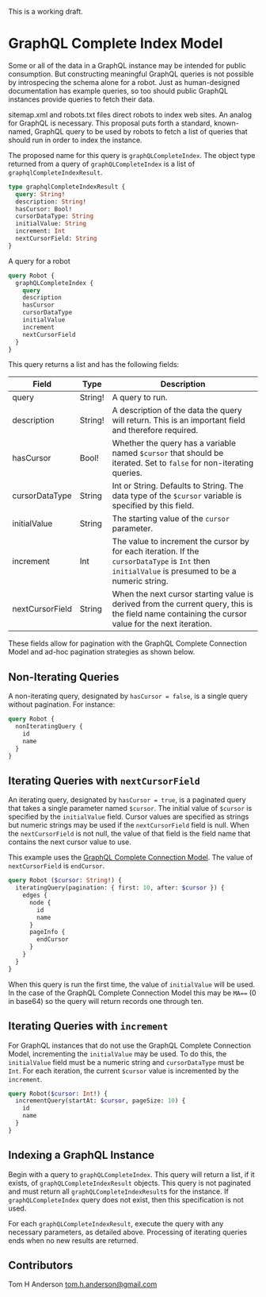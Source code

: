 This is a working draft.  


GraphQL Complete Index Model
============================


Some or all of the data in a GraphQL instance may be intended for public consumption.  But constructing meaningful GraphQL queries is not possible by introspecing the schema alone for a robot.  Just as human-designed documentation has example queries, so too should public GraphQL instances provide queries to fetch their data.

sitemap.xml and robots.txt files direct robots to index web sites.  An analog for GraphQL is necessary.  This proposal puts forth a standard, known-named, GraphQL query to be used by robots to fetch a list of queries that should run in order to index the instance.

The proposed name for this query is `graphQLCompleteIndex`.  The object type returned from a query of `graphQLCompleteIndex` is a list of `graphqlCompleteIndexResult`. 

```graphql
type graphqlCompleteIndexResult {
  query: String!
  description: String!
  hasCursor: Bool!
  cursorDataType: String
  initialValue: String
  increment: Int
  nextCursorField: String
}
```

A query for a robot

```graphql
query Robot {
  graphQLCompleteIndex {
    query
    description
    hasCursor
    cursorDataType
    initialValue
    increment
    nextCursorField
  }
}
```

This query returns a list and has the following fields:

| Field | Type | Description |
| ----- | ---- | ----------- |
| query | String! | A query to run. |
| description | String! | A description of the data the query will return.  This is an important field and therefore required. |
| hasCursor | Bool! | Whether the query has a variable named `$cursor` that should be iterated.  Set to `false` for non-iterating queries. |
| cursorDataType | String | Int or String.  Defaults to String.  The data type of the `$cursor` variable is specified by this field. |
| initialValue | String | The starting value of the `cursor` parameter. |
| increment | Int | The value to increment the cursor by for each iteration.  If the `cursorDataType` is `Int` then `initialValue` is presumed to be a numeric string. |
| nextCursorField | String | When the next cursor starting value is derived from the current query, this is the field name containing the cursor value for the next iteration. |

These fields allow for pagination with the GraphQL Complete Connection Model and ad-hoc pagination strategies as shown below.


Non-Iterating Queries
---------------------

A non-iterating query, designated by `hasCursor = false`, is a single query without pagination.  For instance:

```graphql
query Robot {
  nonIteratingQuery {
    id
    name
  }
}
```


Iterating Queries with `nextCursorField`
----------------------------------------

An iterating query, designated by `hasCursor = true`, is a paginated query that takes a single parameter named `$cursor`.  The initial value of `$cursor` is specified by the `initialValue` field.  Cursor values are specified as strings but numeric strings may be used if the `nextCursorField` field is null.  When the `nextCursorField` is not null, the value of that field is the field name that contains the next cursor value to use.

This example uses the [GraphQL Complete Connection Model](https://relay.dev/graphql/connections.htm).  The value of `nextCursorField` is `endCursor`.

```graphql
query Robot ($cursor: String!) {
  iteratingQuery(pagination: { first: 10, after: $cursor }) {
    edges {
      node {
        id
        name
      }
      pageInfo {
        endCursor
      }
    }
  }
}
```

When this query is run the first time, the value of `initialValue` will be used.  In the case of the GraphQL Complete Connection Model this may be `MA==` (0 in base64) so the query will return records one through ten.  


Iterating Queries with `increment`
----------------------------------

For GraphQL instances that do not use the GraphQL Complete Connection Model, incrementing the `initialValue` may be used.  To do this, the `initialValue` field must be a numeric string and `cursorDataType` must be `Int`.  For each iteration, the current `$cursor` value is incremented by the `increment`.

```graphql
query Robot($cursor: Int!) {
  incrementQuery(startAt: $cursor, pageSize: 10) {
    id
    name
  }
}
```


Indexing a GraphQL Instance
---------------------------

Begin with a query to `graphQLCompleteIndex`.  This query will return a list, if it exists, of `graphQLCompleteIndexResult` objects.  This query is not paginated and must return all `graphQLCompleteIndexResult`s for the instance.  If `graphQLCompleteIndex` query does not exist, then this specification is not used.

For each `graphQLCompleteIndexResult`, execute the query with any necessary parameters, as detailed above.  Processing of iterating queries ends when no new results are returned.


Contributors
------------

Tom H Anderson <tom.h.anderson@gmail.com>



